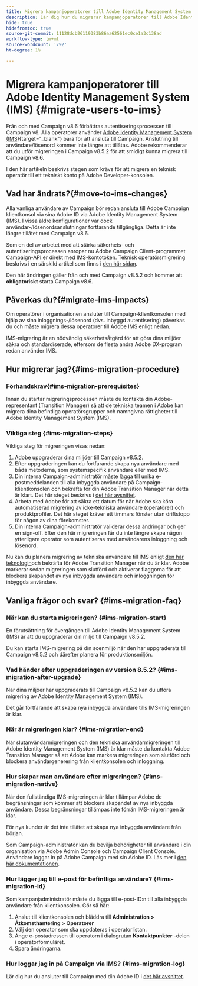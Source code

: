 ```yaml
---
title: Migrera kampanjoperatorer till Adobe Identity Management System (IMS)
description: Lär dig hur du migrerar kampanjoperatorer till Adobe Identity Management System (IMS)
hide: true
hidefromtoc: true
source-git-commit: 11128dcb26119383b86aa62561ec0ce1a3c138ad
workflow-type: tm+mt
source-wordcount: '792'
ht-degree: 1%

---
```


# Migrera kampanjoperatorer till Adobe Identity Management System (IMS) {#migrate-users-to-ims}

Från och med Campaign v8.6 förbättras autentiseringsprocessen till Campaign v8. Alla operatorer använder [Adobe Identity Management System (IMS)](https://helpx.adobe.com/enterprise/using/identity.html){target="_blank"} bara för att ansluta till Campaign. Anslutning till användare/lösenord kommer inte längre att tillåtas. Adobe rekommenderar att du utför migreringen i Campaign v8.5.2 för att smidigt kunna migrera till Campaign v8.6.

I den här artikeln beskrivs stegen som krävs för att migrera en teknisk operatör till ett tekniskt konto på Adobe Developer-konsolen.

## Vad har ändrats?{#move-to-ims-changes}

Alla vanliga användare av Campaign bör redan ansluta till Adobe Campaign klientkonsol via sina Adobe ID via Adobe Identity Management System (IMS). I vissa äldre konfigurationer var dock användar-/lösenordsanslutningar fortfarande tillgängliga. Detta är inte längre tillåtet med Campaign v8.6.

Som en del av arbetet med att stärka säkerhets- och autentiseringsprocessen anropar nu Adobe Campaign Client-programmet Campaign-API:er direkt med IMS-kontotoken. Teknisk operatörsmigrering beskrivs i en särskild artikel som finns i [den här sidan](ims-migration.md).

Den här ändringen gäller från och med Campaign v8.5.2 och kommer att **obligatoriskt** starta Campaign v8.6.


## Påverkas du?{#migrate-ims-impacts}

Om operatörer i organisationen ansluter till Campaign-klientkonsolen med hjälp av sina inloggnings-/lösenord (dvs. inbyggd autentisering) påverkas du och måste migrera dessa operatorer till Adobe IMS enligt nedan.

IMS-migrering är en nödvändig säkerhetsåtgärd för att göra dina miljöer säkra och standardiserade, eftersom de flesta andra Adobe DX-program redan använder IMS.

## Hur migrerar jag?{#ims-migration-procedure}

### Förhandskrav{#ims-migration-prerequisites}

Innan du startar migreringsprocessen måste du kontakta din Adobe-representant (Transition Manager) så att de tekniska teamen i Adobe kan migrera dina befintliga operatörsgrupper och namngivna rättigheter till Adobe Identity Management System (IMS).

### Viktiga steg {#ims-migration-steps}

Viktiga steg för migreringen visas nedan:

1. Adobe uppgraderar dina miljöer till Campaign v8.5.2.
1. Efter uppgraderingen kan du fortfarande skapa nya användare med båda metoderna, som systemspecifik användare eller med IMS.
1. Din interna Campaign-administratör måste lägga till unika e-postmeddelanden till alla inbyggda användare på Campaign-klientkonsolen och bekräfta för din Adobe Transition Manager när detta är klart. Det här steget beskrivs i [det här avsnittet](#ims-migration-id).
1. Arbeta med Adobe för att säkra ett datum för när Adobe ska köra automatiserad migrering av icke-tekniska användare (operatörer) och produktprofiler. Det här steget kräver ett timmars fönster utan driftstopp för någon av dina förekomster.
1. Din interna Campaign-administratör validerar dessa ändringar och ger en sign-off. Efter den här migreringen får du inte längre skapa någon ytterligare operator som autentiseras med användarens inloggning och lösenord.

Nu kan du planera migrering av tekniska användare till IMS enligt [den här teknologin](ims-migration.md)och bekräfta för Adobe Transition Manager när du är klar.
Adobe markerar sedan migreringen som slutförd och aktiverar flaggorna för att blockera skapandet av nya inbyggda användare och inloggningen för inbyggda användare.

## Vanliga frågor och svar? {#ims-migration-faq}

### När kan du starta migreringen? {#ims-migration-start}

En förutsättning för övergången till Adobe Identity Management System (IMS) är att du uppgraderar din miljö till Campaign v8.5.2.

Du kan starta IMS-migrering på din scenmiljö när den har uppgraderats till Campaign v8.5.2 och därefter planera för produktionsmiljön.

### Vad händer efter uppgraderingen av version 8.5.2? {#ims-migration-after-upgrade}

När dina miljöer har uppgraderats till Campaign v8.5.2 kan du utföra migrering av Adobe Identity Management System (IMS).

Det går fortfarande att skapa nya inbyggda användare tills IMS-migreringen är klar.

### När är migreringen klar? {#ims-migration-end}

När slutanvändarmigreringen och den tekniska användarmigreringen till Adobe Identity Management System (IMS) är klar måste du kontakta Adobe Transition Manager så att Adobe kan markera migreringen som slutförd och blockera användargenerering från klientkonsolen och inloggning.


### Hur skapar man användare efter migreringen? {#ims-migration-native}

När den fullständiga IMS-migreringen är klar tillämpar Adobe de begränsningar som kommer att blockera skapandet av nya inbyggda användare. Dessa begränsningar tillämpas inte förrän IMS-migreringen är klar.

För nya kunder är det inte tillåtet att skapa nya inbyggda användare från början.

Som Campaign-administratör kan du bevilja behörigheter till användare i din organisation via Adobe Admin Console och Campaign Client Console. Användare loggar in på Adobe Campaign med sin Adobe ID. Läs mer i [den här dokumentationen](../../v8/start/gs-permissions.md).

### Hur lägger jag till e-post för befintliga användare? {#ims-migration-id}

Som kampanjadministratör måste du lägga till e-post-ID:n till alla inbyggda användare från klientkonsolen. Gör så här:

1. Anslut till klientkonsolen och bläddra till **Administration > Åtkomsthantering > Operatorer**
1. Välj den operator som ska uppdateras i operatorlistan.
1. Ange e-postadressen till operatorn i dialogrutan **Kontaktpunkter** -delen i operatorformuläret.
1. Spara ändringarna.


### Hur loggar jag in på Campaign via IMS? {#ims-migration-log}

Lär dig hur du ansluter till Campaign med din Adobe ID i [det här avsnittet](../../v8/start/connect.md).